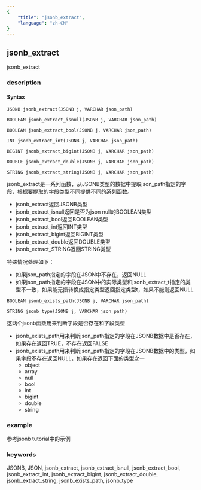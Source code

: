 ```yaml
---
{
    "title": "jsonb_extract",
    "language": "zh-CN"
}
---
```


<!-- 
Licensed to the Apache Software Foundation (ASF) under one
or more contributor license agreements.  See the NOTICE file
distributed with this work for additional information
regarding copyright ownership.  The ASF licenses this file
to you under the Apache License, Version 2.0 (the
"License"); you may not use this file except in compliance
with the License.  You may obtain a copy of the License at

  http://www.apache.org/licenses/LICENSE-2.0

Unless required by applicable law or agreed to in writing,
software distributed under the License is distributed on an
"AS IS" BASIS, WITHOUT WARRANTIES OR CONDITIONS OF ANY
KIND, either express or implied.  See the License for the
specific language governing permissions and limitations
under the License.
-->

## jsonb_extract

<version since="1.2.0">

jsonb_extract

</version>

### description
#### Syntax

`JSONB jsonb_extract(JSONB j, VARCHAR json_path)`

`BOOLEAN jsonb_extract_isnull(JSONB j, VARCHAR json_path)`

`BOOLEAN jsonb_extract_bool(JSONB j, VARCHAR json_path)`

`INT jsonb_extract_int(JSONB j, VARCHAR json_path)`

`BIGINT jsonb_extract_bigint(JSONB j, VARCHAR json_path)`

`DOUBLE jsonb_extract_double(JSONB j, VARCHAR json_path)`

`STRING jsonb_extract_string(JSONB j, VARCHAR json_path)`


jsonb_extract是一系列函数，从JSONB类型的数据中提取json_path指定的字段，根据要提取的字段类型不同提供不同的系列函数。
- jsonb_extract返回JSONB类型
- jsonb_extract_isnull返回是否为json null的BOOLEAN类型
- jsonb_extract_bool返回BOOLEAN类型
- jsonb_extract_int返回INT类型
- jsonb_extract_bigint返回BIGINT类型
- jsonb_extract_double返回DOUBLE类型
- jsonb_extract_STRING返回STRING类型

特殊情况处理如下：
- 如果json_path指定的字段在JSON中不存在，返回NULL
- 如果json_path指定的字段在JSON中的实际类型和jsonb_extract_t指定的类型不一致，如果能无损转换成指定类型返回指定类型t，如果不能则返回NULL


`BOOLEAN jsonb_exists_path(JSONB j, VARCHAR json_path)`

`STRING jsonb_type(JSONB j, VARCHAR json_path)`

这两个jsonb函数用来判断字段是否存在和字段类型
- jsonb_exists_path用来判断json_path指定的字段在JSONB数据中是否存在，如果存在返回TRUE，不存在返回FALSE
- jsonb_exists_path用来判断json_path指定的字段在JSONB数据中的类型，如果字段不存在返回NULL，如果存在返回下面的类型之一
  - object
  - array
  - null
  - bool
  - int
  - bigint
  - double
  - string


### example

参考jsonb tutorial中的示例


### keywords
JSONB, JSON, jsonb_extract, jsonb_extract_isnull, jsonb_extract_bool, jsonb_extract_int, jsonb_extract_bigint, jsonb_extract_double, jsonb_extract_string, jsonb_exists_path, jsonb_type
